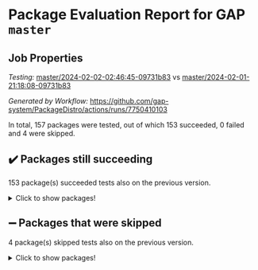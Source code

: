 # Package Evaluation Report for GAP `master`

## Job Properties

*Testing:* [master/2024-02-02-02:46:45-09731b83](https://github.com/gap-system/PackageDistro/blob/data/reports/master/2024-02-02-02:46:45-09731b83) vs [master/2024-02-01-21:18:08-09731b83](https://github.com/gap-system/PackageDistro/blob/data/reports/master/2024-02-01-21:18:08-09731b83)

*Generated by Workflow:* https://github.com/gap-system/PackageDistro/actions/runs/7750410103

In total, 157 packages were tested, out of which 153 succeeded, 0 failed and 4 were skipped.

## :heavy_check_mark: Packages still succeeding

153 package(s) succeeded tests also on the previous version.
<details><summary>Click to show packages!</summary>

- 4ti2interface 2023.02-04 [(success)](https://github.com/gap-system/PackageDistro/actions/runs/7750410103/job/21137092712)
- ace 5.6.2 [(success)](https://github.com/gap-system/PackageDistro/actions/runs/7750410103/job/21137094519)
- aclib 1.3.2 [(success)](https://github.com/gap-system/PackageDistro/actions/runs/7750410103/job/21137095161)
- agt 0.3.1 [(success)](https://github.com/gap-system/PackageDistro/actions/runs/7750410103/job/21137095677)
- alnuth 3.2.1 [(success)](https://github.com/gap-system/PackageDistro/actions/runs/7750410103/job/21137096514)
- anupq 3.3.0 [(success)](https://github.com/gap-system/PackageDistro/actions/runs/7750410103/job/21137098394)
- atlasrep 2.1.8 [(success)](https://github.com/gap-system/PackageDistro/actions/runs/7750410103/job/21137098628)
- autodoc 2023.06.19 [(success)](https://github.com/gap-system/PackageDistro/actions/runs/7750410103/job/21137098781)
- automata 1.15 [(success)](https://github.com/gap-system/PackageDistro/actions/runs/7750410103/job/21137098974)
- automgrp 1.3.2 [(success)](https://github.com/gap-system/PackageDistro/actions/runs/7750410103/job/21137099150)
- autpgrp 1.11 [(success)](https://github.com/gap-system/PackageDistro/actions/runs/7750410103/job/21137099325)
- cap 2024.01-06 [(success)](https://github.com/gap-system/PackageDistro/actions/runs/7750410103/job/21137099479)
- caratinterface 2.3.6 [(success)](https://github.com/gap-system/PackageDistro/actions/runs/7750410103/job/21137099631)
- cddinterface 2022.11.01 [(success)](https://github.com/gap-system/PackageDistro/actions/runs/7750410103/job/21137099765)
- circle 1.6.6 [(success)](https://github.com/gap-system/PackageDistro/actions/runs/7750410103/job/21137099893)
- classicpres 1.22 [(success)](https://github.com/gap-system/PackageDistro/actions/runs/7750410103/job/21137100039)
- cohomolo 1.6.11 [(success)](https://github.com/gap-system/PackageDistro/actions/runs/7750410103/job/21137100189)
- congruence 1.2.5 [(success)](https://github.com/gap-system/PackageDistro/actions/runs/7750410103/job/21137100354)
- corelg 1.56 [(success)](https://github.com/gap-system/PackageDistro/actions/runs/7750410103/job/21137100479)
- crime 1.6 [(success)](https://github.com/gap-system/PackageDistro/actions/runs/7750410103/job/21137100609)
- crisp 1.4.6 [(success)](https://github.com/gap-system/PackageDistro/actions/runs/7750410103/job/21137100751)
- crypting 0.10.4 [(success)](https://github.com/gap-system/PackageDistro/actions/runs/7750410103/job/21137100890)
- cryst 4.1.27 [(success)](https://github.com/gap-system/PackageDistro/actions/runs/7750410103/job/21137101011)
- crystcat 1.1.10 [(success)](https://github.com/gap-system/PackageDistro/actions/runs/7750410103/job/21137101148)
- ctbllib 1.3.7 [(success)](https://github.com/gap-system/PackageDistro/actions/runs/7750410103/job/21137101257)
- cubefree 1.19 [(success)](https://github.com/gap-system/PackageDistro/actions/runs/7750410103/job/21137101395)
- curlinterface 2.3.2 [(success)](https://github.com/gap-system/PackageDistro/actions/runs/7750410103/job/21137101545)
- cvec 2.8.1 [(success)](https://github.com/gap-system/PackageDistro/actions/runs/7750410103/job/21137101679)
- datastructures 0.3.0 [(success)](https://github.com/gap-system/PackageDistro/actions/runs/7750410103/job/21137101811)
- deepthought 1.0.6 [(success)](https://github.com/gap-system/PackageDistro/actions/runs/7750410103/job/21137101951)
- design 1.8 [(success)](https://github.com/gap-system/PackageDistro/actions/runs/7750410103/job/21137102115)
- difsets 2.3.1 [(success)](https://github.com/gap-system/PackageDistro/actions/runs/7750410103/job/21137102335)
- digraphs 1.6.3 [(success)](https://github.com/gap-system/PackageDistro/actions/runs/7750410103/job/21137102487)
- edim 1.3.7 [(success)](https://github.com/gap-system/PackageDistro/actions/runs/7750410103/job/21137102638)
- example 4.3.4 [(success)](https://github.com/gap-system/PackageDistro/actions/runs/7750410103/job/21137102766)
- examplesforhomalg 2023.10-01 [(success)](https://github.com/gap-system/PackageDistro/actions/runs/7750410103/job/21137102919)
- factint 1.6.3 [(success)](https://github.com/gap-system/PackageDistro/actions/runs/7750410103/job/21137103082)
- ferret 1.0.10 [(success)](https://github.com/gap-system/PackageDistro/actions/runs/7750410103/job/21137103227)
- fga 1.5.0 [(success)](https://github.com/gap-system/PackageDistro/actions/runs/7750410103/job/21137103388)
- fining 1.5.6 [(success)](https://github.com/gap-system/PackageDistro/actions/runs/7750410103/job/21137103575)
- float 1.0.4 [(success)](https://github.com/gap-system/PackageDistro/actions/runs/7750410103/job/21137103738)
- format 1.4.3 [(success)](https://github.com/gap-system/PackageDistro/actions/runs/7750410103/job/21137103907)
- forms 1.2.9 [(success)](https://github.com/gap-system/PackageDistro/actions/runs/7750410103/job/21137104049)
- fplsa 1.2.6 [(success)](https://github.com/gap-system/PackageDistro/actions/runs/7750410103/job/21137104171)
- fr 2.4.13 [(success)](https://github.com/gap-system/PackageDistro/actions/runs/7750410103/job/21137104287)
- francy 2.0.3 [(success)](https://github.com/gap-system/PackageDistro/actions/runs/7750410103/job/21137104416)
- fwtree 1.3 [(success)](https://github.com/gap-system/PackageDistro/actions/runs/7750410103/job/21137104570)
- gapdoc 1.6.6 [(success)](https://github.com/gap-system/PackageDistro/actions/runs/7750410103/job/21137104686)
- gauss 2023.02-04 [(success)](https://github.com/gap-system/PackageDistro/actions/runs/7750410103/job/21137104799)
- gaussforhomalg 2023.11-01 [(success)](https://github.com/gap-system/PackageDistro/actions/runs/7750410103/job/21137104922)
- gbnp 1.0.5 [(success)](https://github.com/gap-system/PackageDistro/actions/runs/7750410103/job/21137105046)
- generalizedmorphismsforcap 2024.01-01 [(success)](https://github.com/gap-system/PackageDistro/actions/runs/7750410103/job/21137105196)
- genss 1.6.8 [(success)](https://github.com/gap-system/PackageDistro/actions/runs/7750410103/job/21137105328)
- gradedmodules 2024.01-01 [(success)](https://github.com/gap-system/PackageDistro/actions/runs/7750410103/job/21137105466)
- gradedringforhomalg 2023.08-01 [(success)](https://github.com/gap-system/PackageDistro/actions/runs/7750410103/job/21137105615)
- grape 4.9.0 [(success)](https://github.com/gap-system/PackageDistro/actions/runs/7750410103/job/21137105757)
- groupoids 1.74 [(success)](https://github.com/gap-system/PackageDistro/actions/runs/7750410103/job/21137105878)
- grpconst 2.6.5 [(success)](https://github.com/gap-system/PackageDistro/actions/runs/7750410103/job/21137106024)
- guarana 0.96.3 [(success)](https://github.com/gap-system/PackageDistro/actions/runs/7750410103/job/21137106133)
- guava 3.18 [(success)](https://github.com/gap-system/PackageDistro/actions/runs/7750410103/job/21137106246)
- hap 1.62 [(success)](https://github.com/gap-system/PackageDistro/actions/runs/7750410103/job/21137106405)
- hapcryst 0.1.15 [(success)](https://github.com/gap-system/PackageDistro/actions/runs/7750410103/job/21137106548)
- hecke 1.5.3 [(success)](https://github.com/gap-system/PackageDistro/actions/runs/7750410103/job/21137106674)
- help 3.5 [(success)](https://github.com/gap-system/PackageDistro/actions/runs/7750410103/job/21137106810)
- homalg 2024.01-01 [(success)](https://github.com/gap-system/PackageDistro/actions/runs/7750410103/job/21137106930)
- homalgtocas 2023.11-01 [(success)](https://github.com/gap-system/PackageDistro/actions/runs/7750410103/job/21137107082)
- idrel 2.46 [(success)](https://github.com/gap-system/PackageDistro/actions/runs/7750410103/job/21137107213)
- images 1.3.2 [(success)](https://github.com/gap-system/PackageDistro/actions/runs/7750410103/job/21137107343)
- intpic 0.3.0 [(success)](https://github.com/gap-system/PackageDistro/actions/runs/7750410103/job/21137107486)
- io 4.8.2 [(success)](https://github.com/gap-system/PackageDistro/actions/runs/7750410103/job/21137107601)
- io_forhomalg 2023.02-04 [(success)](https://github.com/gap-system/PackageDistro/actions/runs/7750410103/job/21137107712)
- irredsol 1.4.4 [(success)](https://github.com/gap-system/PackageDistro/actions/runs/7750410103/job/21137107818)
- json 2.2.0 [(success)](https://github.com/gap-system/PackageDistro/actions/runs/7750410103/job/21137107944)
- jupyterkernel 1.5.0 [(success)](https://github.com/gap-system/PackageDistro/actions/runs/7750410103/job/21137108061)
- jupyterviz 1.5.6 [(success)](https://github.com/gap-system/PackageDistro/actions/runs/7750410103/job/21137108182)
- kan 1.37 [(success)](https://github.com/gap-system/PackageDistro/actions/runs/7750410103/job/21137108330)
- kbmag 1.5.11 [(success)](https://github.com/gap-system/PackageDistro/actions/runs/7750410103/job/21137108461)
- laguna 3.9.6 [(success)](https://github.com/gap-system/PackageDistro/actions/runs/7750410103/job/21137108575)
- liealgdb 2.2.1 [(success)](https://github.com/gap-system/PackageDistro/actions/runs/7750410103/job/21137108683)
- liepring 2.8 [(success)](https://github.com/gap-system/PackageDistro/actions/runs/7750410103/job/21137108788)
- liering 2.4.2 [(success)](https://github.com/gap-system/PackageDistro/actions/runs/7750410103/job/21137108884)
- linearalgebraforcap 2024.01-07 [(success)](https://github.com/gap-system/PackageDistro/actions/runs/7750410103/job/21137108993)
- localizeringforhomalg 2023.10-01 [(success)](https://github.com/gap-system/PackageDistro/actions/runs/7750410103/job/21137109104)
- loops 3.4.3 [(success)](https://github.com/gap-system/PackageDistro/actions/runs/7750410103/job/21137109214)
- lpres 1.0.3 [(success)](https://github.com/gap-system/PackageDistro/actions/runs/7750410103/job/21137109340)
- majoranaalgebras 1.5.1 [(success)](https://github.com/gap-system/PackageDistro/actions/runs/7750410103/job/21137109450)
- mapclass 1.4.6 [(success)](https://github.com/gap-system/PackageDistro/actions/runs/7750410103/job/21137109574)
- matgrp 0.70 [(success)](https://github.com/gap-system/PackageDistro/actions/runs/7750410103/job/21137109727)
- matricesforhomalg 2023.11-02 [(success)](https://github.com/gap-system/PackageDistro/actions/runs/7750410103/job/21137109889)
- modisom 2.5.4 [(success)](https://github.com/gap-system/PackageDistro/actions/runs/7750410103/job/21137110003)
- modulepresentationsforcap 2024.01-04 [(success)](https://github.com/gap-system/PackageDistro/actions/runs/7750410103/job/21137110153)
- modules 2024.01-01 [(success)](https://github.com/gap-system/PackageDistro/actions/runs/7750410103/job/21137110303)
- monoidalcategories 2024.01-13 [(success)](https://github.com/gap-system/PackageDistro/actions/runs/7750410103/job/21137110472)
- nconvex 2022.09-01 [(success)](https://github.com/gap-system/PackageDistro/actions/runs/7750410103/job/21137110636)
- nilmat 1.4.2 [(success)](https://github.com/gap-system/PackageDistro/actions/runs/7750410103/job/21137110793)
- nock 1.5 [(success)](https://github.com/gap-system/PackageDistro/actions/runs/7750410103/job/21137110957)
- normalizinterface 1.3.6 [(success)](https://github.com/gap-system/PackageDistro/actions/runs/7750410103/job/21137111119)
- nq 2.5.11 [(success)](https://github.com/gap-system/PackageDistro/actions/runs/7750410103/job/21137111288)
- numericalsgps 1.3.1 [(success)](https://github.com/gap-system/PackageDistro/actions/runs/7750410103/job/21137111461)
- openmath 11.5.3 [(success)](https://github.com/gap-system/PackageDistro/actions/runs/7750410103/job/21137111600)
- orb 4.9.0 [(success)](https://github.com/gap-system/PackageDistro/actions/runs/7750410103/job/21137111725)
- packagemanager 1.4.3 [(success)](https://github.com/gap-system/PackageDistro/actions/runs/7750410103/job/21137111873)
- patternclass 2.4.3 [(success)](https://github.com/gap-system/PackageDistro/actions/runs/7750410103/job/21137112019)
- permut 2.0.5 [(success)](https://github.com/gap-system/PackageDistro/actions/runs/7750410103/job/21137112180)
- polenta 1.3.10 [(success)](https://github.com/gap-system/PackageDistro/actions/runs/7750410103/job/21137112359)
- polymaking 0.8.7 [(success)](https://github.com/gap-system/PackageDistro/actions/runs/7750410103/job/21137112516)
- primgrp 3.4.4 [(success)](https://github.com/gap-system/PackageDistro/actions/runs/7750410103/job/21137112682)
- profiling 2.5.4 [(success)](https://github.com/gap-system/PackageDistro/actions/runs/7750410103/job/21137112816)
- qdistrnd 0.9.2 [(success)](https://github.com/gap-system/PackageDistro/actions/runs/7750410103/job/21137112962)
- qpa 1.35 [(success)](https://github.com/gap-system/PackageDistro/actions/runs/7750410103/job/21137113123)
- quagroup 1.8.4 [(success)](https://github.com/gap-system/PackageDistro/actions/runs/7750410103/job/21137113265)
- radiroot 2.9 [(success)](https://github.com/gap-system/PackageDistro/actions/runs/7750410103/job/21137113401)
- rcwa 4.7.1 [(success)](https://github.com/gap-system/PackageDistro/actions/runs/7750410103/job/21137113545)
- rds 1.8 [(success)](https://github.com/gap-system/PackageDistro/actions/runs/7750410103/job/21137113678)
- recog 1.4.2 [(success)](https://github.com/gap-system/PackageDistro/actions/runs/7750410103/job/21137113803)
- repndecomp 1.3.0 [(success)](https://github.com/gap-system/PackageDistro/actions/runs/7750410103/job/21137113935)
- repsn 3.1.2 [(success)](https://github.com/gap-system/PackageDistro/actions/runs/7750410103/job/21137114073)
- resclasses 4.7.3 [(success)](https://github.com/gap-system/PackageDistro/actions/runs/7750410103/job/21137114196)
- ringsforhomalg 2023.11-02 [(success)](https://github.com/gap-system/PackageDistro/actions/runs/7750410103/job/21137114323)
- sco 2023.08-01 [(success)](https://github.com/gap-system/PackageDistro/actions/runs/7750410103/job/21137114456)
- scscp 2.4.2 [(success)](https://github.com/gap-system/PackageDistro/actions/runs/7750410103/job/21137114567)
- semigroups 5.3.4 [(success)](https://github.com/gap-system/PackageDistro/actions/runs/7750410103/job/21137114684)
- sglppow 2.3 [(success)](https://github.com/gap-system/PackageDistro/actions/runs/7750410103/job/21137114797)
- sgpviz 0.999.5 [(success)](https://github.com/gap-system/PackageDistro/actions/runs/7750410103/job/21137114898)
- simpcomp 2.1.14 [(success)](https://github.com/gap-system/PackageDistro/actions/runs/7750410103/job/21137115003)
- singular 2023.02.09 [(success)](https://github.com/gap-system/PackageDistro/actions/runs/7750410103/job/21137115118)
- sl2reps 1.1 [(success)](https://github.com/gap-system/PackageDistro/actions/runs/7750410103/job/21137115218)
- sla 1.5.3 [(success)](https://github.com/gap-system/PackageDistro/actions/runs/7750410103/job/21137115333)
- smallgrp 1.5.3 [(success)](https://github.com/gap-system/PackageDistro/actions/runs/7750410103/job/21137115458)
- smallsemi 0.6.13 [(success)](https://github.com/gap-system/PackageDistro/actions/runs/7750410103/job/21137115608)
- sonata 2.9.6 [(success)](https://github.com/gap-system/PackageDistro/actions/runs/7750410103/job/21137115746)
- sophus 1.27 [(success)](https://github.com/gap-system/PackageDistro/actions/runs/7750410103/job/21137115890)
- sotgrps 1.2 [(success)](https://github.com/gap-system/PackageDistro/actions/runs/7750410103/job/21137115997)
- spinsym 1.5.2 [(success)](https://github.com/gap-system/PackageDistro/actions/runs/7750410103/job/21137116133)
- standardff 1.0 [(success)](https://github.com/gap-system/PackageDistro/actions/runs/7750410103/job/21137116236)
- symbcompcc 1.3.2 [(success)](https://github.com/gap-system/PackageDistro/actions/runs/7750410103/job/21137116616)
- thelma 1.3 [(success)](https://github.com/gap-system/PackageDistro/actions/runs/7750410103/job/21137116722)
- tomlib 1.2.11 [(success)](https://github.com/gap-system/PackageDistro/actions/runs/7750410103/job/21137116853)
- toolsforhomalg 2023.11-01 [(success)](https://github.com/gap-system/PackageDistro/actions/runs/7750410103/job/21137116976)
- toric 1.9.5 [(success)](https://github.com/gap-system/PackageDistro/actions/runs/7750410103/job/21137117088)
- toricvarieties 2022.07.13 [(success)](https://github.com/gap-system/PackageDistro/actions/runs/7750410103/job/21137117192)
- transgrp 3.6.5 [(success)](https://github.com/gap-system/PackageDistro/actions/runs/7750410103/job/21137117328)
- ugaly 4.1.3 [(success)](https://github.com/gap-system/PackageDistro/actions/runs/7750410103/job/21137117453)
- unipot 1.5 [(success)](https://github.com/gap-system/PackageDistro/actions/runs/7750410103/job/21137117593)
- unitlib 4.2.0 [(success)](https://github.com/gap-system/PackageDistro/actions/runs/7750410103/job/21137117709)
- utils 0.85 [(success)](https://github.com/gap-system/PackageDistro/actions/runs/7750410103/job/21137117830)
- uuid 0.7 [(success)](https://github.com/gap-system/PackageDistro/actions/runs/7750410103/job/21137117958)
- walrus 0.9991 [(success)](https://github.com/gap-system/PackageDistro/actions/runs/7750410103/job/21137118109)
- wedderga 4.10.4 [(success)](https://github.com/gap-system/PackageDistro/actions/runs/7750410103/job/21137118258)
- xmod 2.92 [(success)](https://github.com/gap-system/PackageDistro/actions/runs/7750410103/job/21137118389)
- xmodalg 1.23 [(success)](https://github.com/gap-system/PackageDistro/actions/runs/7750410103/job/21137118525)
- yangbaxter 0.10.3 [(success)](https://github.com/gap-system/PackageDistro/actions/runs/7750410103/job/21137118665)
- zeromqinterface 0.14 [(success)](https://github.com/gap-system/PackageDistro/actions/runs/7750410103/job/21137118813)
</details>

## :heavy_minus_sign: Packages that were skipped

4 package(s) skipped tests also on the previous version.
<details><summary>Click to show packages!</summary>

- browse 1.8.21 [(skipped)](https://github.com/gap-system/PackageDistro/actions/runs/7750410103/job/21136580036)
- itc 1.5.1 [(skipped)](https://github.com/gap-system/PackageDistro/actions/runs/7750410103/job/21136580036)
- polycyclic 2.16 [(skipped)](https://github.com/gap-system/PackageDistro/actions/runs/7750410103/job/21136580036)
- xgap 4.31 [(skipped)](https://github.com/gap-system/PackageDistro/actions/runs/7750410103/job/21136580036)
</details>

